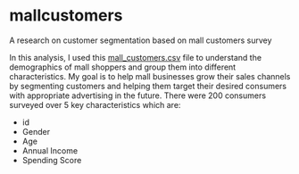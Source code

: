 # mallcustomers
A research on customer segmentation based on mall customers survey

In this analysis, I used this [mall_customers.csv](https://www.kaggle.com/shwetabh123/mall-customers?select=Mall_Customers.csv) file to understand the demographics of mall shoppers and group them into different characteristics. My goal is to help mall businesses grow their sales channels by segmenting customers and helping them target their desired consumers with appropriate advertising in the future. There were 200 consumers surveyed over 5 key characteristics which are: 
* id
* Gender
* Age
* Annual Income
* Spending Score
